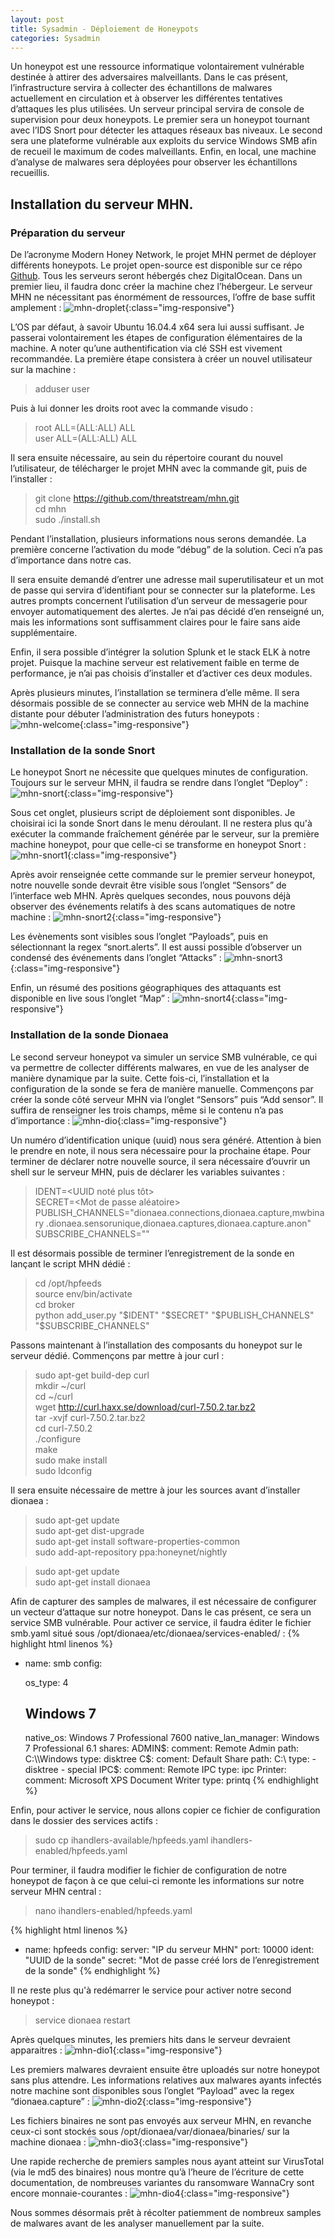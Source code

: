 ```yaml
---
layout: post
title: Sysadmin - Déploiement de Honeypots
categories: Sysadmin
---
```

Un honeypot est une ressource informatique volontairement vulnérable destinée à attirer des adversaires malveillants. Dans le cas présent, l’infrastructure servira à collecter des échantillons de malwares actuellement en circulation et à observer les différentes tentatives d’attaques les plus utilisées. Un serveur principal servira de console de supervision pour deux honeypots. Le premier sera un honeypot tournant avec l’IDS Snort pour détecter les attaques réseaux bas niveaux. Le second sera une plateforme vulnérable aux exploits du service Windows SMB afin de recueil le maximum de codes malveillants. Enfin, en local, une machine d’analyse de malwares sera déployées pour observer les échantillons recueillis.

## Installation du serveur MHN.
### Préparation du serveur
De l’acronyme Modern Honey Network, le projet MHN permet de déployer différents honeypots. Le projet open-source est disponible sur ce répo [Github](https://github.com/threatstream/mhn).
Tous les serveurs seront hébergés chez DigitalOcean.
Dans un premier lieu, il faudra donc créer la machine chez l’hébergeur. Le serveur MHN ne nécessitant pas énormément de ressources, l’offre de base suffit amplement :
![mhn-droplet](/img/mhn/droplet.PNG){:class="img-responsive"}

L’OS par défaut, à savoir Ubuntu 16.04.4 x64 sera lui aussi suffisant. Je passerai volontairement les étapes de configuration élémentaires de la machine. A noter qu’une authentification via clé SSH est vivement recommandée.
La première étape consistera à créer un nouvel utilisateur sur la machine :
> adduser user

Puis à lui donner les droits root avec la commande visudo :
> root    ALL=(ALL:ALL) ALL                        
> user    ALL=(ALL:ALL) ALL

Il sera ensuite nécessaire, au sein du répertoire courant du nouvel l’utilisateur, de télécharger le projet MHN avec la commande git, puis de l’installer :
> git clone https://github.com/threatstream/mhn.git                     
> cd mhn                     
> sudo ./install.sh

Pendant l’installation, plusieurs informations nous serons demandée. La première concerne l’activation du mode “débug” de la solution. Ceci n’a pas d’importance dans notre cas.

Il sera ensuite demandé d’entrer une adresse mail superutilisateur et un mot de passe qui servira d’identifiant pour se connecter sur la plateforme.
Les autres prompts concernent l’utilisation d’un serveur de messagerie pour envoyer automatiquement des alertes.
Je n’ai pas décidé d’en renseigné un, mais les informations sont suffisamment claires pour le faire sans aide supplémentaire.

Enfin, il sera possible d’intégrer la solution Splunk et le stack ELK à notre projet. Puisque la machine serveur est relativement faible en terme de performance, je n’ai pas choisis d’installer et d’activer ces deux modules.

Après plusieurs minutes, l’installation se terminera d’elle même. Il sera désormais possible de se connecter au service web MHN de la machine distante pour débuter l’administration des futurs honeypots :
![mhn-welcome](/img/mhn/welcome.PNG){:class="img-responsive"}

### Installation de la sonde Snort
Le honeypot Snort ne nécessite que quelques minutes de configuration. Toujours sur le serveur MHN, il faudra se rendre dans l’onglet “Deploy” :
![mhn-snort](/img/mhn/snort.PNG){:class="img-responsive"}

Sous cet onglet, plusieurs script de déploiement sont disponibles. Je choisirai ici la sonde Snort dans le menu déroulant. Il ne restera plus qu'à exécuter la commande fraîchement générée par le serveur, sur la première machine honeypot, pour que celle-ci se transforme en honeypot Snort :
![mhn-snort1](/img/sysadmin/mhn/snort1.PNG){:class="img-responsive"}

Après avoir renseignée cette commande sur le premier serveur honeypot, notre nouvelle sonde devrait être visible sous l’onglet “Sensors” de l’interface web MHN.
Après quelques secondes, nous pouvons déjà observer des événements relatifs à des scans automatiques de notre machine :
![mhn-snort2](/img/mhn/snort2.PNG){:class="img-responsive"}

Les évènements sont visibles sous l’onglet “Payloads”, puis en sélectionnant la regex “snort.alerts”.
Il est aussi possible d’observer un condensé des événements dans l’onglet “Attacks” :
![mhn-snort3](/img/mhn/snort3.PNG){:class="img-responsive"}

Enfin, un résumé des positions géographiques des attaquants est disponible en live sous l’onglet “Map” :
![mhn-snort4](/img/mhn/snort4.PNG){:class="img-responsive"}

### Installation de la sonde Dionaea
Le second serveur honeypot va simuler un service SMB vulnérable, ce qui va permettre de collecter différents malwares, en vue de les analyser de manière dynamique par la suite. Cette fois-ci, l’installation et la configuration de la sonde se fera de manière manuelle. Commençons par créer la sonde côté serveur MHN via l’onglet “Sensors” puis “Add sensor”. Il suffira de renseigner les trois champs, même si le contenu n’a pas d’importance :
![mhn-dio](/img/mhn/dio.PNG){:class="img-responsive"}

Un numéro d’identification unique (uuid) nous sera généré. Attention à bien le prendre en note, il nous sera nécessaire pour la prochaine étape.
Pour terminer de déclarer notre nouvelle source, il sera nécessaire d’ouvrir un shell sur le serveur MHN, puis de déclarer les variables suivantes :
> IDENT=<UUID noté plus tôt>              
> SECRET=<Mot de passe aléatoire>                
> PUBLISH_CHANNELS="dionaea.connections,dionaea.capture,mwbinary
>.dionaea.sensorunique,dionaea.captures,dionaea.capture.anon"              
> SUBSCRIBE_CHANNELS=""

Il est désormais possible de terminer l’enregistrement de la sonde en lançant le script MHN dédié :
> cd /opt/hpfeeds         
> source env/bin/activate            
> cd broker                
> python add_user.py "$IDENT" "$SECRET" "$PUBLISH_CHANNELS" "$SUBSCRIBE_CHANNELS"

Passons maintenant à l’installation des composants du honeypot sur le serveur dédié. Commençons par mettre à jour curl :
> sudo apt-get build-dep curl             
> mkdir ~/curl             
> cd ~/curl            
> wget http://curl.haxx.se/download/curl-7.50.2.tar.bz2                  
> tar -xvjf curl-7.50.2.tar.bz2                
> cd curl-7.50.2                 
> ./configure     
> make                   
> sudo make install                   
> sudo ldconfig

Il sera ensuite nécessaire de mettre à jour les sources avant d’installer dionaea :
> sudo apt-get update               
> sudo apt-get dist-upgrade                
> sudo apt-get install software-properties-common                   
> sudo add-apt-repository ppa:honeynet/nightly

> sudo apt-get update              
> sudo apt-get install dionaea

Afin de capturer des samples de malwares, il est nécessaire de configurer un vecteur d’attaque sur notre honeypot. Dans le cas présent, ce sera un service SMB vulnérable. Pour activer ce service, il faudra éditer le fichier smb.yaml situé sous /opt/dionaea/etc/dionaea/services-enabled/ :
{% highlight html linenos %}
- name: smb
  config:

    os_type: 4

     ## Windows 7 ##
    native_os: Windows 7 Professional 7600
    native_lan_manager: Windows 7 Professional 6.1
    shares:
      ADMIN$:
        comment: Remote Admin
        path: C:\\Windows
        type: disktree
      C$:
        coment: Default Share
        path: C:\\
        type:
          - disktree
          - special
      IPC$:
        comment: Remote IPC
        type: ipc
      Printer:
        comment: Microsoft XPS Document Writer
        type: printq
{% endhighlight %}

Enfin, pour activer le service, nous allons copier ce fichier de configuration dans le dossier des services actifs :
> sudo cp ihandlers-available/hpfeeds.yaml ihandlers-enabled/hpfeeds.yaml

Pour terminer, il faudra modifier le fichier de configuration de notre honeypot de façon à ce que celui-ci remonte les informations sur notre serveur MHN central :
> nano ihandlers-enabled/hpfeeds.yaml

{% highlight html linenos %}
- name: hpfeeds
  config:
    server: "IP du serveur MHN"
    port: 10000
    ident: "UUID de la sonde"
    secret: "Mot de passe créé lors de l’enregistrement de la sonde"
{% endhighlight %}

Il ne reste plus qu'à redémarrer le service pour activer notre second honeypot :
> service dionaea restart

Après quelques minutes, les premiers hits dans le serveur devraient apparaitres :
![mhn-dio1](/img/mhn/dio1.PNG){:class="img-responsive"}

Les premiers malwares devraient ensuite être uploadés sur notre honeypot sans plus attendre. Les informations relatives aux malwares ayants infectés notre machine sont disponibles sous l’onglet “Payload” avec la regex “dionaea.capture” :
![mhn-dio2](/img/mhn/dio2.PNG){:class="img-responsive"}

Les fichiers binaires ne sont pas envoyés aux serveur MHN, en revanche ceux-ci sont stockés sous /opt/dionaea/var/dionaea/binaries/ sur la machine dionaea :
![mhn-dio3](/img/mhn/dio3.PNG){:class="img-responsive"}

Une rapide recherche de premiers samples nous ayant atteint sur VirusTotal (via le md5 des binaires) nous montre qu’à l’heure de l’écriture de cette documentation, de nombreuses variantes du ransomware WannaCry sont encore monnaie-courantes :
![mhn-dio4](/img/mhn/dio4.PNG){:class="img-responsive"}

Nous sommes désormais prêt à récolter patiemment de nombreux samples de malwares avant de les analyser manuellement par la suite.

